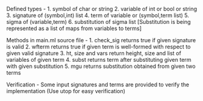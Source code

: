 Defined types - 
	1. symbol of char or string
	2. variable of int or bool or string
	3. signature of (symbol,int) list
	4. term of variable or (symbol,term list)
	5. sigma of (variable,term)
	6. substitution of sigma list [Substitution is being represented as a list of maps from variables to terms]

Methods in main.ml source file -
	1. check_sig returns true if given signature is valid
	2. wfterm returns true if given term is well-formed with respect to given valid signature
	3. ht, size and vars return height, size and list of variables of given term
	4. subst returns term after substituting given term with given substitution
	5. mgu returns substitution obtained from given two terms

Verification - Some input signatures and terms are provided to verify the implementation (Use utop for easy verification)